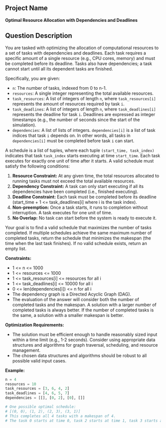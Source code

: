 ## Project Name

**Optimal Resource Allocation with Dependencies and Deadlines**

## Question Description

You are tasked with optimizing the allocation of computational resources to a set of tasks with dependencies and deadlines. Each task requires a specific amount of a single resource (e.g., CPU cores, memory) and must be completed before its deadline. Tasks also have dependencies; a task cannot start until all its dependent tasks are finished.

Specifically, you are given:

*   `n`: The number of tasks, indexed from 0 to n-1.
*   `resources`: A single integer representing the total available resources.
*   `task_resources`: A list of integers of length `n`, where `task_resources[i]` represents the amount of resources required by task `i`.
*   `task_deadlines`: A list of integers of length `n`, where `task_deadlines[i]` represents the deadline for task `i`.  Deadlines are expressed as integer timestamps (e.g., the number of seconds since the start of the simulation).
*   `dependencies`: A list of lists of integers. `dependencies[i]` is a list of task indices that task `i` depends on.  In other words, all tasks in `dependencies[i]` must be completed before task `i` can start.

A schedule is a list of tuples, where each tuple `(start_time, task_index)` indicates that task `task_index` starts executing at time `start_time`. Each task executes for exactly one unit of time after it starts. A valid schedule must satisfy the following conditions:

1.  **Resource Constraint:** At any given time, the total resources allocated to running tasks must not exceed the total available resources.
2.  **Dependency Constraint:** A task can only start executing if all its dependencies have been completed (i.e., finished executing).
3.  **Deadline Constraint:** Each task must be completed before its deadline (start\_time + 1 <= task\_deadlines[i] where i is the task index).
4.  **Non-preemption:** Once a task starts, it runs to completion without interruption. A task executes for one unit of time.
5.  **No Overlap:** No task can start before the system is ready to execute it.

Your goal is to find a valid schedule that maximizes the number of tasks completed. If multiple schedules achieve the same maximum number of completed tasks, return the schedule that minimizes the makespan (the time when the last task finishes). If no valid schedule exists, return an empty list.

**Constraints:**

*   1 <= n <= 1000
*   1 <= resources <= 1000
*   1 <= task\_resources\[i] <= resources for all i
*   1 <= task\_deadlines\[i] <= 10000 for all i
*   0 <= len(dependencies\[i]) <= n for all i
*   The dependency graph is a Directed Acyclic Graph (DAG).
*   The evaluation of the answer will consider both the number of completed tasks and the makespan. A solution with a larger number of completed tasks is always better. If the number of completed tasks is the same, a solution with a smaller makespan is better.

**Optimization Requirements:**

*   The solution must be efficient enough to handle reasonably sized input within a time limit (e.g., 1-2 seconds).  Consider using appropriate data structures and algorithms for graph traversal, scheduling, and resource management.
*   The chosen data structures and algorithms should be robust to all possible valid input cases.

**Example:**

```python
n = 4
resources = 10
task_resources = [3, 6, 4, 2]
task_deadlines = [4, 6, 5, 7]
dependencies = [[], [0, 2], [0], []]

# One possible optimal schedule:
# [(0, 0), (1, 2), (2, 3), (3, 1)]
# This completes all 4 tasks with a makespan of 4.
# The task 0 starts at time 0, task 2 starts at time 1, task 3 starts at time 2, task 1 starts at time 3.

```
